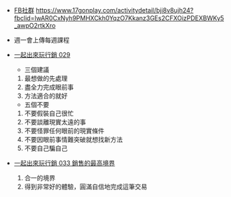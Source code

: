 
- [FB社群](https://www.facebook.com/groups/17gonplay/)
https://www.17gonplay.com/activitydetail/bji8v8ujh24?fbclid=IwAR0CxNyh9PMHXCkh0YqzO7Kkanz3GEs2CFXOizPDEXBWKy5_awpO2rtkXro


- 週一會上傳每週課程

- [一起出來玩行銷 029](https://youtu.be/YPWpu30lJ0w)
    - 三個建議
    1. 最想做的先處理
    1. 盡全力完成眼前事
    1. 方法適合的就好
    - 五個不要
    1. 不要假裝自己很忙
    1. 不要談離現實太遠的事
    1. 不要怪罪任何眼前的現實條件
    1. 不要因眼前事情難突破就想找新方法
    1. 不要自己騙自己

- [一起出來玩行銷 033 銷售的最高境界](https://youtu.be/lE_BmqzixmE)
    1. 合一的境界
    1. 得到非常好的體驗，圓滿自信地完成這筆交易